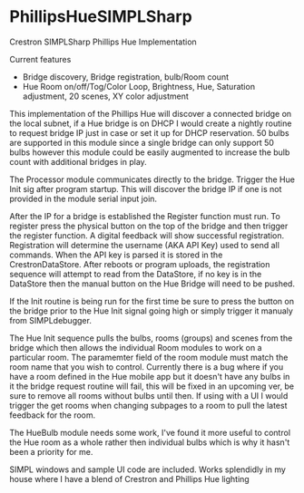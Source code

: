 # PhillipsHueSIMPLSharp
Crestron SIMPLSharp Phillips Hue Implementation

Current features
- Bridge discovery, Bridge registration, bulb/Room count
- Hue Room on/off/Tog/Color Loop, Brightness, Hue, Saturation adjustment, 20 scenes, XY color adjustment

This implementation of the Phillips Hue will discover a connected bridge on the local subnet, if a Hue bridge is on DHCP I would create a nightly routine to request bridge IP just in case or set it up for DHCP reservation.
50 bulbs are supported in this module since a single bridge can only support 50 bulbs however this module could be easily augmented to increase the bulb count with additional bridges in play.

The Processor module communicates directly to the bridge. Trigger the Hue Init sig after program startup. This will discover the bridge IP if one is not provided in the module serial input join.

After the IP for a bridge is established the Register function must run. To register press the physical button on the top of the bridge and then trigger the register function. A digital feedback will show successful registration. Registration will determine the username (AKA API Key) used to send all commands. When the API key is parsed it is stored in the CrestronDataStore. After reboots or program uploads, the registration sequence will attempt to read from the DataStore, if no key is in the DataStore then the manual button on the Hue Bridge will need to be pushed.

If the Init routine is being run for the first time be sure to press the button on the bridge prior to the Hue Init signal going high or simply trigger it manualy from SIMPLdebugger.

The Hue Init sequence pulls the bulbs, rooms (groups) and scenes from the bridge which then allows the individual Room modules to work on a particular room. The paramemter field of the room module must match the room name that you wish to control. Currently there is a bug where if you have a room defined in the Hue mobile app but it doesn't have any bulbs in it the bridge request routine will fail, this will be fixed in an upcoming ver, be sure to remove all rooms without bulbs until then. If using with a UI I would trigger the get rooms when changing subpages to a room to pull the latest feedback for the room.

The HueBulb module needs some work, I've found it more useful to control the Hue room as a whole rather then individual bulbs which is why it hasn't been a priority for me.

SIMPL windows and sample UI code are included. Works splendidly in my house where I have a blend of Crestron and Phillips Hue lighting
